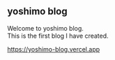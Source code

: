 ## yoshimo blog

Welcome to yoshimo blog.  
This is the first blog I have created.  

https://yoshimo-blog.vercel.app

